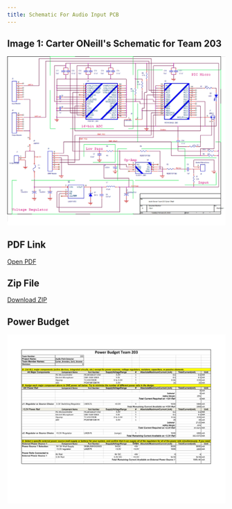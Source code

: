 ```yaml
---
title: Schematic For Audio Input PCB
---
```


## Image 1: Carter ONeill's Schematic for Team 203
![Screenshot](EGR314_CarterONeill_Schematic1.jpg)
## PDF Link
[Open PDF](./EGR314_CarterONeill_Schematic1.pdf)
## Zip File  
[Download ZIP](./EGR314_CARTERONEILL00.zip)
## Power Budget
![Screenshot](PowerBudgetNew.jpg)